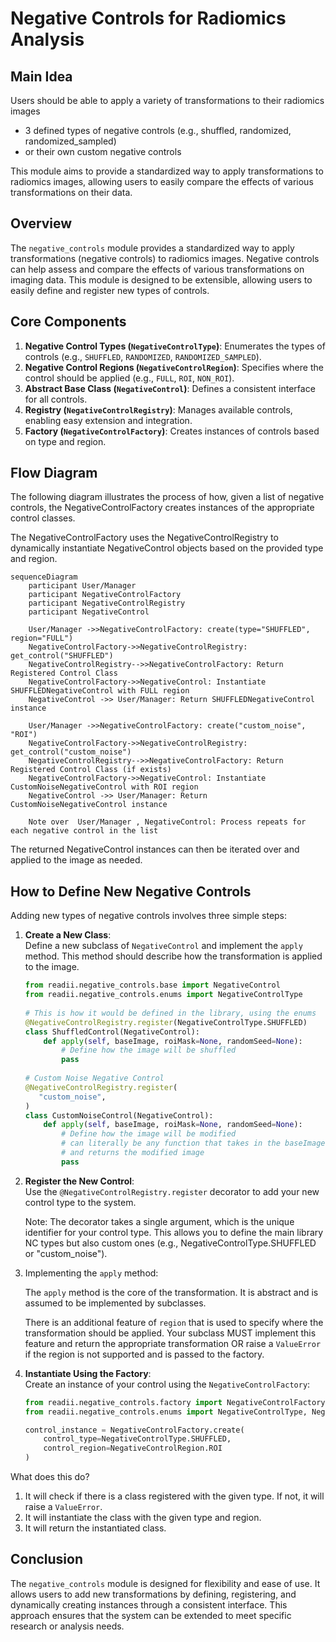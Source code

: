 # Negative Controls for Radiomics Analysis

## Main Idea

Users should be able to apply a variety of transformations to their radiomics images
- 3 defined types of negative controls (e.g., shuffled, randomized, randomized_sampled)
- or their own custom negative controls

This module aims to provide a standardized way to apply transformations to radiomics images, allowing users to easily compare the effects of various transformations on their data.

## Overview

The `negative_controls` module provides a standardized way to apply transformations (negative controls) to radiomics images. Negative controls can help assess and compare the effects of various transformations on imaging data. This module is designed to be extensible, allowing users to easily define and register new types of controls.

## Core Components

1. **Negative Control Types (`NegativeControlType`)**: Enumerates the types of controls (e.g., `SHUFFLED`, `RANDOMIZED`, `RANDOMIZED_SAMPLED`).
2. **Negative Control Regions (`NegativeControlRegion`)**: Specifies where the control should be applied (e.g., `FULL`, `ROI`, `NON_ROI`).
3. **Abstract Base Class (`NegativeControl`)**: Defines a consistent interface for all controls.
4. **Registry (`NegativeControlRegistry`)**: Manages available controls, enabling easy extension and integration.
5. **Factory (`NegativeControlFactory`)**: Creates instances of controls based on type and region.

## Flow Diagram

The following diagram illustrates the process of how, given a list of negative controls, the NegativeControlFactory creates instances of the appropriate control classes.

The NegativeControlFactory uses the NegativeControlRegistry to dynamically instantiate NegativeControl objects based on the provided type and region.

```mermaid
sequenceDiagram
    participant User/Manager
    participant NegativeControlFactory
    participant NegativeControlRegistry
    participant NegativeControl

    User/Manager ->>NegativeControlFactory: create(type="SHUFFLED", region="FULL")
    NegativeControlFactory->>NegativeControlRegistry: get_control("SHUFFLED")
    NegativeControlRegistry-->>NegativeControlFactory: Return Registered Control Class
    NegativeControlFactory->>NegativeControl: Instantiate SHUFFLEDNegativeControl with FULL region
    NegativeControl ->> User/Manager: Return SHUFFLEDNegativeControl instance

    User/Manager ->>NegativeControlFactory: create("custom_noise", "ROI")
    NegativeControlFactory->>NegativeControlRegistry: get_control("custom_noise")
    NegativeControlRegistry-->>NegativeControlFactory: Return Registered Control Class (if exists)
    NegativeControlFactory->>NegativeControl: Instantiate CustomNoiseNegativeControl with ROI region
    NegativeControl ->> User/Manager: Return CustomNoiseNegativeControl instance

    Note over  User/Manager , NegativeControl: Process repeats for each negative control in the list
```

The returned NegativeControl instances can then be iterated over and applied to the image as needed.

## How to Define New Negative Controls

Adding new types of negative controls involves three simple steps:

1. **Create a New Class**:  
   Define a new subclass of `NegativeControl` and implement the `apply` method. This method should describe how the transformation is applied to the image.

   ```python
   from readii.negative_controls.base import NegativeControl
   from readii.negative_controls.enums import NegativeControlType
  
   # This is how it would be defined in the library, using the enums
   @NegativeControlRegistry.register(NegativeControlType.SHUFFLED)
   class ShuffledControl(NegativeControl):
       def apply(self, baseImage, roiMask=None, randomSeed=None):
           # Define how the image will be shuffled
           pass
  
   # Custom Noise Negative Control
   @NegativeControlRegistry.register(
      "custom_noise",
   )
   class CustomNoiseControl(NegativeControl):
       def apply(self, baseImage, roiMask=None, randomSeed=None):
           # Define how the image will be modified
           # can literally be any function that takes in the baseImage (and roiMask if applicable)
           # and returns the modified image
           pass
   ```

2. **Register the New Control**:  
   Use the `@NegativeControlRegistry.register` decorator to add your new control type to the system.

   Note: The decorator takes a single argument, which is the unique identifier for your control type. This allows you to define the main library NC types but also custom ones (e.g., NegativeControlType.SHUFFLED or "custom_noise").

3. Implementing the `apply` method:
   
   The `apply` method is the core of the transformation.
   It is abstract and is assumed to be implemented by subclasses.

   There is an additional feature of `region` that is used to specify where the transformation should be applied.
   Your subclass MUST implement this feature and return the appropriate transformation
   OR raise a `ValueError` if the region is not supported and is passed to the factory.

4. **Instantiate Using the Factory**:  
   Create an instance of your control using the `NegativeControlFactory`:

   ```python
   from readii.negative_controls.factory import NegativeControlFactory
   from readii.negative_controls.enums import NegativeControlType, NegativeControlRegion

   control_instance = NegativeControlFactory.create(
       control_type=NegativeControlType.SHUFFLED,
       control_region=NegativeControlRegion.ROI
   )
   ```

  What does this do?

  1. It will check if there is a class registered with the given type. If not, it will raise a `ValueError`.
  2. It will instantiate the class with the given type and region.
  3. It will return the instantiated class.



## Conclusion

The `negative_controls` module is designed for flexibility and ease of use. It allows users to add new transformations by defining, registering, and dynamically creating instances through a consistent interface. This approach ensures that the system can be extended to meet specific research or analysis needs.
